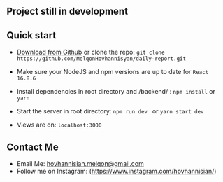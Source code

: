 ## Project still in development

## Quick start

- [Download from Github](https://github.com/MelqonHovhannisyan/daily-report.zip) or clone the repo: `git clone https://github.com/MelqonHovhannisyan/daily-report.git`

- Make sure your NodeJS and npm versions are up to date for `React 16.8.6`

- Install dependencies in root directory and /backend/ : `npm install` or `yarn`

- Start the server in root directory: `npm run dev ` or `yarn start dev`

- Views are on: `localhost:3000`

## Contact Me

- Email Me: hovhannisian.melqon@gmail.com
- Follow me on Instagram: (https://www.instagram.com/hovhannisian/)

